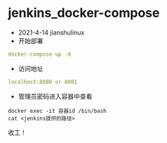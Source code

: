 # jenkins_docker-compose   
* 2021-4-14 jianshulinux   
* 开始部署
```yaml   
docker-compose up -d    
```   
* 访问地址   
```yaml   
localhost:8080 or 8081   
```   
* 管理员密码进入容器中查看   
```shell   
docker exec -it 容器id /bin/bash   
cat <jenkins提供的路径>   
```   
收工！
